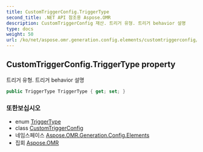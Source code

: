 ```yaml
---
title: CustomTriggerConfig.TriggerType
second_title: .NET API 참조용 Aspose.OMR
description: CustomTriggerConfig 재산. 트리거 유형. 트리거 behavior 설명
type: docs
weight: 50
url: /ko/net/aspose.omr.generation.config.elements/customtriggerconfig/triggertype/
---
```

## CustomTriggerConfig.TriggerType property

트리거 유형. 트리거 behavior 설명

```csharp
public TriggerType TriggerType { get; set; }
```

### 또한보십시오

* enum [TriggerType](../../../aspose.omr.generation.config.enums/triggertype/)
* class [CustomTriggerConfig](../)
* 네임스페이스 [Aspose.OMR.Generation.Config.Elements](../../customtriggerconfig/)
* 집회 [Aspose.OMR](../../../)


